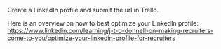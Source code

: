 Create a LinkedIn profile and submit the url in Trello.<p>
Here is an overview on how to best optimize your LinkedIn profile: https://www.linkedin.com/learning/j-t-o-donnell-on-making-recruiters-come-to-you/optimize-your-linkedin-profile-for-recruiters
